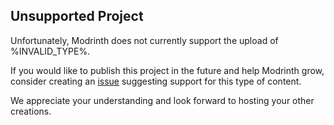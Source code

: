 ## Unsupported Project

Unfortunately, Modrinth does not currently support the upload of %INVALID_TYPE%.  

If you would like to publish this project in the future and help Modrinth grow, consider creating an [issue](https://github.com/modrinth/code/issues) suggesting support for this type of content.  

We appreciate your understanding and look forward to hosting your other creations.
